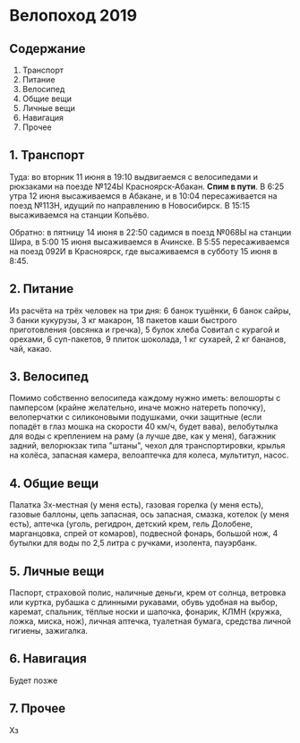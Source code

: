 # Велопоход 2019

## Содержание

1. Транспорт
2. Питание
3. Велосипед
4. Общие вещи
5. Личные вещи
6. Навигация
7. Прочее

## 1. Транспорт

Туда: во вторник 11 июня в 19:10 выдвигаемся с велосипедами и рюкзаками на поезде №124Ы Красноярск-Абакан. **Спим в пути**. В 6:25 утра 12 июня высаживаемся в Абакане, и в 10:04  пересаживается на поезд №113Н, идущий по направлению в Новосибирск. В 15:15 высаживаемся на станции Копьёво.

Обратно: в пятницу 14 июня в 22:50 садимся в поезд №068Ы на станции Шира, в 5:00 15 июня высаживаемся в Ачинске.  В 5:55 пересаживаемся на поезд 092И в Красноярск, где высаживаемся в субботу 15 июня в 8:45.

## 2. Питание

Из расчёта на трёх человек на три дня: 6 банок тушёнки, 6 банок сайры, 3 банки кукурузы, 3 кг макарон, 18 пакетов каши быстрого приготовления (овсянка и гречка), 5 булок хлеба Совитал с курагой и орехами, 6 суп-пакетов, 9 плиток шоколада, 1 кг сухарей, 2 кг бананов, чай, какао.

## 3. Велосипед

Помимо собственно велосипеда каждому нужно иметь: велошорты с памперсом (крайне желательно, иначе можно натереть попочку), велоперчатки с силиконовыми подушками, очки защитные (если попадёт в глаз мошка на скорости 40 км/ч, будет вава), велобутылка для воды с креплением на раму (а лучше две, как у меня), багажник задний, велорюкзак типа "штаны", чехол для транспортировки, крылья на колёса, запасная камера, велоаптечка для колеса, мультитул, насос.


## 4. Общие вещи

Палатка 3х-местная (у меня есть), газовая горелка (у меня есть), газовые баллоны, цепь запасная, ось запасная, смазка, котелок (у меня есть), аптечка (уголь, регидрон, детский крем, гель Долобене, марганцовка, спрей от комаров), подвесной фонарь, большой нож, 4 бутылки для воды по 2,5 литра с ручками, изолента, пауэрбанк.


## 5. Личные вещи

Паспорт, страховой полис, наличные деньги, крем от солнца, ветровка или куртка, рубашка с длинными рукавами, обувь удобная на выбор, каремат, спальник, тёплые носки и шапочка, фонарик, КЛМН (кружка, ложка, миска, нож), личная аптечка, туалетная бумага, средства личной гигиены, зажигалка.

## 6. Навигация

Будет позже

## 7. Прочее

Хз
